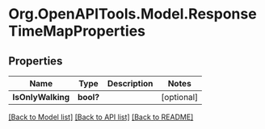 # Org.OpenAPITools.Model.ResponseTimeMapProperties

## Properties

Name | Type | Description | Notes
------------ | ------------- | ------------- | -------------
**IsOnlyWalking** | **bool?** |  | [optional] 

[[Back to Model list]](../README.md#documentation-for-models) [[Back to API list]](../README.md#documentation-for-api-endpoints) [[Back to README]](../README.md)

